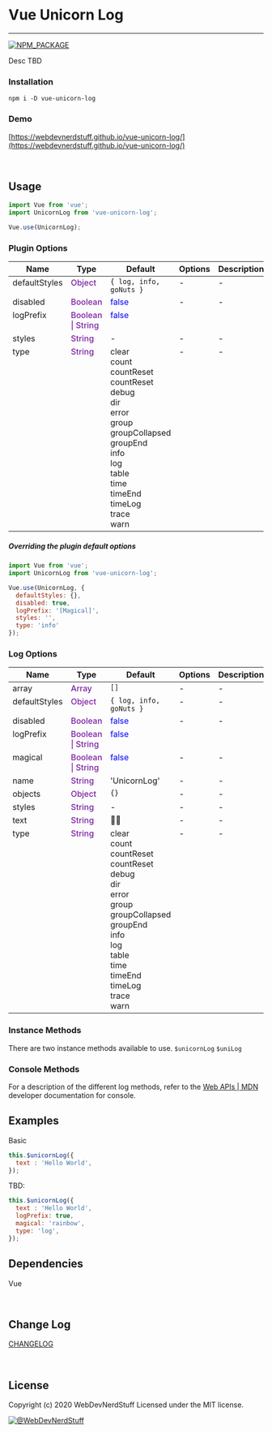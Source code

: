 
# Vue Unicorn Log
-------

[![NPM_PACKAGE](https://img.shields.io/badge/NPM%20-Package-%23cb3837)](https://www.npmjs.com/package/vue-unicorn-log)

Desc TBD


### Installation


```
npm i -D vue-unicorn-log
```


### Demo

[https://webdevnerdstuff.github.io/vue-unicorn-log/](https://webdevnerdstuff.github.io/vue-unicorn-log/)

<br>

## Usage
 
```javascript
import Vue from 'vue';
import UnicornLog from 'vue-unicorn-log';

Vue.use(UnicornLog);
```
### Plugin Options
 
<table style="width: 100%;">
  <thead>
    <tr>
      <th>Name</th>
      <th>Type</th>
      <th>Default</th>
      <th>Options</th>
      <th>Description</th>
    </tr>
  </thead>
  <tbody>
    <tr>
      <td valign="top">defaultStyles</td>
      <td valign="top" style="color: #7b1fa2; font-weight: 500;">Object</td>
      <td valign="top"><code>{ log, info, goNuts }</code></td>
      <td valign="top">-</td>
      <td valign="top">-</td>
    </tr>
    <tr>
      <td valign="top">disabled</td>
      <td valign="top" style="color: #7b1fa2; font-weight: 500;">Boolean</td>
      <td valign="top" style="color: blue; font-weight: 400;">false</td>
      <td valign="top">-</td>
      <td valign="top">-</td>
    </tr>
    <tr>
      <td valign="top">logPrefix</td>
      <td valign="top" style="color: #7b1fa2; font-weight: 500;">Boolean | String</td>
      <td valign="top" style="color: blue; font-weight: 400;">false</td>
      <td valign="top"></td>
      <td valign="top"></td>
    </tr>
    <tr>
      <td valign="top">styles</td>
      <td valign="top" style="color: #7b1fa2; font-weight: 500;">String</td>
      <td valign="top">-</td>
      <td valign="top">-</td>
      <td valign="top">-</td>
    </tr>
    <tr>
      <td valign="top">type</td>
      <td valign="top" style="color: #7b1fa2; font-weight: 500;">String</td>
      <td valign="top">
        clear
        <br>
        count
        <br>
        countReset
        <br>
        countReset
        <br>
        debug
        <br>
        dir
        <br>
        error
        <br>
        group
        <br>
        groupCollapsed
        <br>
        groupEnd
        <br>
        info
        <br>
        log
        <br>
        table
        <br>
        time
        <br>
        timeEnd
        <br>
        timeLog
        <br>
        trace
        <br>
        warn
      </td>
      <td valign="top">-</td>
      <td valign="top">-</td>
    </tr>
  </tbody>
</table>

##### Overriding the plugin default options
 
```javascript
import Vue from 'vue';
import UnicornLog from 'vue-unicorn-log';

Vue.use(UnicornLog, {
  defaultStyles: {},
  disabled: true,
  logPrefix: '[Magical]',
  styles: '',
  type: 'info'
});

```

### Log Options
 
<table style="width: 100%;">
  <thead>
    <tr>
      <th>Name</th>
      <th>Type</th>
      <th>Default</th>
      <th>Options</th>
      <th>Description</th>
    </tr>
  </thead>
  <tbody>
    <tr>
      <td valign="top">array</td>
      <td valign="top" style="color: #7b1fa2; font-weight: 500;">Array</td>
      <td valign="top"><code>[]</code></td>
      <td valign="top">-</td>
      <td valign="top">-</td>
    </tr>
    <tr>
      <td valign="top">defaultStyles</td>
      <td valign="top" style="color: #7b1fa2; font-weight: 500;">Object</td>
      <td valign="top"><code>{ log, info, goNuts }</code></td>
      <td valign="top">-</td>
      <td valign="top">-</td>
    </tr>
    <tr>
      <td valign="top">disabled</td>
      <td valign="top" style="color: #7b1fa2; font-weight: 500;">Boolean</td>
      <td valign="top" style="color: blue; font-weight: 400;">false</td>
      <td valign="top">-</td>
      <td valign="top">-</td>
    </tr>
    <tr>
      <td valign="top">logPrefix</td>
      <td valign="top" style="color: #7b1fa2; font-weight: 500;">Boolean | String</td>
      <td valign="top" style="color: blue; font-weight: 400;">false</td>
      <td valign="top"></td>
      <td valign="top"></td>
    </tr>
    <tr>
      <td valign="top">magical</td>
      <td valign="top" style="color: #7b1fa2; font-weight: 500;">Boolean | String</td>
      <td valign="top" style="color: blue; font-weight: 400;">false</td>
      <td valign="top">-</td>
      <td valign="top">-</td>
    </tr>
    <tr>
      <td valign="top">name</td>
      <td valign="top" style="color: #7b1fa2; font-weight: 500;">String</td>
      <td valign="top">'UnicornLog'</td>
      <td valign="top">-</td>
      <td valign="top">-</td>
    </tr>
    <tr>
      <td valign="top">objects</td>
      <td valign="top" style="color: #7b1fa2; font-weight: 500;">Object</td>
      <td valign="top"><code>{}</code></td>
      <td valign="top">-</td>
      <td valign="top">-</td>
    </tr>
    <tr>
      <td valign="top">styles</td>
      <td valign="top" style="color: #7b1fa2; font-weight: 500;">String</td>
      <td valign="top">-</td>
      <td valign="top">-</td>
      <td valign="top">-</td>
    </tr>
    <tr>
      <td valign="top">text</td>
      <td valign="top" style="color: #7b1fa2; font-weight: 500;">String</td>
      <td valign="top">🌈🦄</td>
      <td valign="top">-</td>
      <td valign="top">-</td>
    </tr>
    <tr>
      <td valign="top">type</td>
      <td valign="top" style="color: #7b1fa2; font-weight: 500;">String</td>
      <td valign="top">
        clear
        <br>
        count
        <br>
        countReset
        <br>
        countReset
        <br>
        debug
        <br>
        dir
        <br>
        error
        <br>
        group
        <br>
        groupCollapsed
        <br>
        groupEnd
        <br>
        info
        <br>
        log
        <br>
        table
        <br>
        time
        <br>
        timeEnd
        <br>
        timeLog
        <br>
        trace
        <br>
        warn
      </td>
      <td valign="top">-</td>
      <td valign="top">-</td>
    </tr>
  </tbody>
</table>

### Instance Methods
 
There are two instance methods available to use.
`$unicornLog`
`$uniLog`

### Console Methods
 
  For a description of the different log methods, refer to the [Web APIs | MDN](https://developer.mozilla.org/en-US/docs/Web/API/console) developer documentation for console.

## Examples

Basic
 
```javascript
this.$unicornLog({
  text : 'Hello World',
});
```

TBD:
```javascript
this.$unicornLog({
  text : 'Hello World',
  logPrefix: true,
  magical: 'rainbow',
  type: 'log',
});
 ```

## Dependencies

Vue

<br>

## Change Log

[CHANGELOG](https://github.com/webdevnerdstuff/vue-unicorn-log/blob/master/CHANGELOG.md)

<br>

## License

Copyright (c) 2020 WebDevNerdStuff
Licensed under the MIT license.

[![@WebDevNerdStuff](https://img.shields.io/badge/github-webdevnerdstuff-brightgreen.svg)](https://github.com/webdevnerdstuff)

